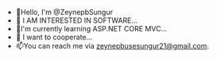 - 👋Hello, I'm @ZeynepbSungur
- 👀 I AM INTERESTED IN SOFTWARE...
- 🌱I'm currently learning ASP.NET CORE MVC...
- 💞️ I want to cooperate...
- 📫You can reach me via zeynepbusesungur21@gmail.com.

<!---
ZeynepbSungur/ZeynepbSungur is a ✨ special ✨ repository because its `README.md` (this file) appears on your GitHub profile.
You can click the Preview link to take a look at your changes.
--->
